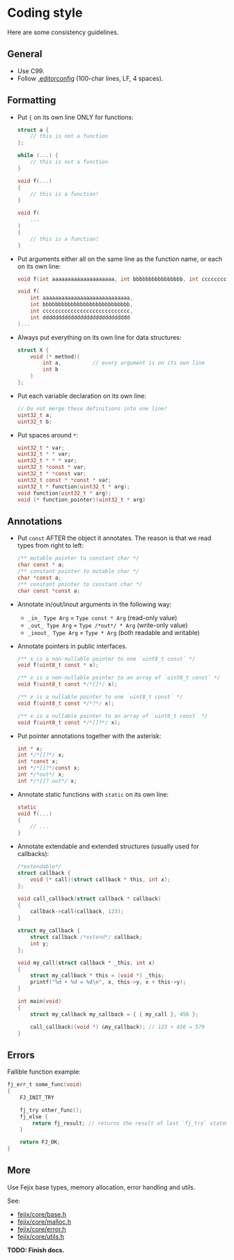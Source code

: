 # Coding style

Here are some consistency guidelines.

## General

* Use C99.
* Follow [.editorconfig](../../.editorconfig) (100-char lines, LF, 4 spaces).

## Formatting

* Put `{` on its own line ONLY for functions:

    ```c
    struct a {
        // this is not a function
    };

    while (...) {
        // this is not a function
    }

    void f(...)
    {
        // this is a function!
    }

    void f(
        ...
    )
    {
        // this is a function!
    }
    ```

* Put arguments either all on the same line as the function name, or each on its own line:
    ```c
    void f(int aaaaaaaaaaaaaaaaaaaa, int bbbbbbbbbbbbbbbb, int cccccccccccccccccccc)...

    void f(
        int aaaaaaaaaaaaaaaaaaaaaaaaaaaa,
        int bbbbbbbbbbbbbbbbbbbbbbbbbbbb,
        int cccccccccccccccccccccccccccc,
        int dddddddddddddddddddddddddddd
    )...
    ```

* Always put everything on its own line for data structures:

    ```c
    struct X {
        void (* method)(
            int a,          // every argument is on its own line
            int b
        )
    };
    ```

* Put each variable declaration on its own line:

    ```c
    // Do not merge these definitions into one line!
    uint32_t a;
    uint32_t b;
    ```

* Put spaces around `*`:
    ```c
    uint32_t * var;
    uint32_t * * var;
    uint32_t * * * var;
    uint32_t *const * var;
    uint32_t * *const var;
    uint32_t const * *const * var;
    uint32_t * function(uint32_t * arg);
    void function(uint32_t * arg);
    void (* function_pointer)(uint32_t * arg)
    ```

## Annotations

* Put `const` AFTER the object it annotates. The reason is that we read types
    from right to left:

    ```c
    /** mutable pointer to constant char */
    char const * a;
    /** constant pointer to mutable char */
    char *const a;
    /** constant pointer to constant char */
    char const *const a;
    ```

* Annotate in/out/inout arguments in the following way:
    - `_in_ Type Arg` = `Type const * Arg` (read-only value)
    - `_out_ Type Arg` = `Type /*out*/ * Arg` (write-only value)
    - `_inout_ Type Arg` = `Type * Arg` (both readable and writable)

* Annotate pointers in public interfaces.

    ```c
    /** x is a non-nullable pointer to one `uint8_t const` */
    void f(uint8_t const * x);

    /** x is a non-nullable pointer to an array of `uint8_t const` */
    void f(uint8_t const */*[]*/ x);

    /** x is a nullable pointer to one `uint8_t const` */
    void f(uint8_t const */*?*/ x);

    /** x is a nullable pointer to an array of `uint8_t const` */
    void f(uint8_t const */*[]?*/ x);
    ```

* Put pointer annotations together with the asterisk:

    ```c
    int * x;
    int */*[]?*/ x;
    int *const x;
    int */*[]?*/const x;
    int */*out*/ x;
    int */*[]? out*/ x;
    ```

* Annotate static functions with `static` on its own line:
    ```c
    static
    void f(...)
    {
        // ...
    }
    ```

* Annotate extendable and extended structures (usually used for callbacks):

    ```c
    /*extendable*/
    struct callback {
        void (* call)(struct callback * this, int x);
    };

    void call_callback(struct callback * callback)
    {
        callback->call(callback, 123);
    }

    struct my_callback {
        struct callback /*extend*/ callback;
        int y;
    };

    void my_call(struct callback * _this, int x)
    {
        struct my_callback * this = (void *) _this;
        printf("%d + %d = %d\n", x, this->y, x + this->y);
    }

    int main(void)
    {
        struct my_callback my_callback = { { my_call }, 456 };

        call_callback((void *) &my_callback); // 123 + 456 = 579
    }
    ```

## Errors

Fallible function example:

```c
fj_err_t some_func(void)
{
    FJ_INIT_TRY

    fj_try other_func();
    fj_else {
        return fj_result; // returns the result of last `fj_try` statement
    }

    return FJ_OK;
}
```

## More

Use Fejix base types, memory allocation, error handling and utils.

See:
* [fejix/core/base.h](../../include/fejix/core/base.h)
* [fejix/core/malloc.h](../../include/fejix/core/malloc.h)
* [fejix/core/error.h](../../include/fejix/core/error.h)
* [fejix/core/utils.h](../../include/fejix/core/utils.h)

**TODO: Finish docs.**
